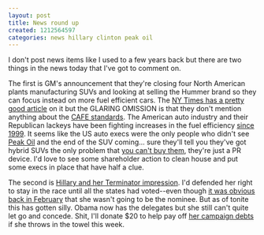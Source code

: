 ```yaml
---
layout: post
title: News round up
created: 1212564597
categories: news hillary clinton peak oil
---
```

I don't post news items like I used to a few years back but there are two things in the news today that I've got to comment on.

The first is GM's announcement that they're closing four North American plants manufacturing SUVs and looking at selling the Hummer brand so they can focus instead on more fuel efficient cars. The <a href="http://www.nytimes.com/2008/06/04/business/04motors.html?em&ex=1212724800&en=2396045e84e29fc3&ei=5087%0A">NY Times has a pretty good article</a> on it but the GLARING OMISSION is that they don't mention anything about the <a href="http://www.nhtsa.dot.gov/CARS/rules/CAFE/overview.htm">CAFE standards</a>. The American auto industry and their Republican lackeys have been fighting increases in the fuel efficiency <a href="http://www.nrdc.org/legislation/record/chap1.asp">since 1999</a>. It seems like the US auto execs were the only people who didn't see <a href="http://en.wikipedia.org/wiki/Peak_oil">Peak Oil</a> and the end of the SUV coming... sure they'll tell you they've got hybrid SUVs the only problem that <a href="http://www.npr.org/templates/story/story.php?storyId=89248524">you can't buy them</a>, they're just a PR device. I'd love to see some shareholder action to clean house and put some execs in place that have half a clue.

The second is <a href="http://gawker.com/5004438/maureen-dowd-calls-hillary-clinton-sci+fi-monster">Hillary and her Terminator impression</a>. I'd defended her right to stay in the race until all the states had voted--even though <a href="http://www.dailykos.com/storyonly/2008/2/21/155135/325">it was obvious back in February</a> that she wasn't going to be the nominee. But as of tonite this has gotten silly. Obama now has the delegates but she still can't quite let go and concede. Shit, I'll donate $20 to help pay off <a href="http://www.huffingtonpost.com/2008/05/08/stephanopoulos-clinton-de_n_100790.html">her campaign debts</a> if she throws in the towel this week.
